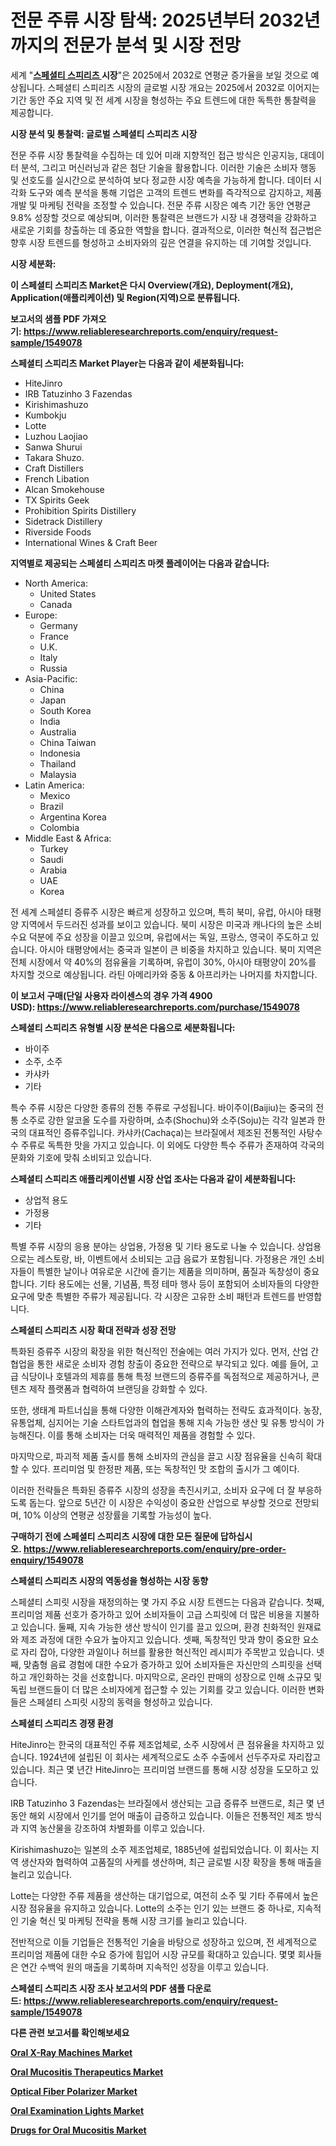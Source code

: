<p><h1>전문 주류 시장 탐색: 2025년부터 2032년까지의 전문가 분석 및 시장 전망</h1></p><p>세계 "<strong><a href="https://www.reliableresearchreports.com/specialty-spirits-r1549078?utm_campaign=105&utm_medium=8&utm_source=Github&utm_content=ia&utm_term=22032025&utm_id=specialty-spirits">스페셜티 스피리츠&nbsp;</a></strong><strong>시장</strong>"은 2025에서 2032로 연평균 증가율을 보일 것으로 예상됩니다. 스페셜티 스피리츠 시장의 글로벌 시장 개요는 2025에서 2032로 이어지는 기간 동안 주요 지역 및 전 세계 시장을 형성하는 주요 트렌드에 대한 독특한 통찰력을 제공합니다.</p>
<p><strong>시장 분석 및 통찰력: 글로벌 스페셜티 스피리츠 시장</strong></p>
<p><p>전문 주류 시장 통찰력을 수집하는 데 있어 미래 지향적인 접근 방식은 인공지능, 대데이터 분석, 그리고 머신러닝과 같은 첨단 기술을 활용합니다. 이러한 기술은 소비자 행동 및 선호도를 실시간으로 분석하여 보다 정교한 시장 예측을 가능하게 합니다. 데이터 시각화 도구와 예측 분석을 통해 기업은 고객의 트렌드 변화를 즉각적으로 감지하고, 제품 개발 및 마케팅 전략을 조정할 수 있습니다. 전문 주류 시장은 예측 기간 동안 연평균 9.8% 성장할 것으로 예상되며, 이러한 통찰력은 브랜드가 시장 내 경쟁력을 강화하고 새로운 기회를 창출하는 데 중요한 역할을 합니다. 결과적으로, 이러한 혁신적 접근법은 향후 시장 트렌드를 형성하고 소비자와의 깊은 연결을 유지하는 데 기여할 것입니다.</p><a href="%7CAUTHORITHY_DOMAIN_URL%7C?utm_campaign=105&utm_medium=8&utm_source=Github&utm_content=ia&utm_term=22032025&utm_id=specialty-spirits"></a></p>
<p><strong>시장 세분화:</strong></p>
<p><strong>이 스페셜티 스피리츠 Market은 다시 Overview(개요), Deployment(개요), Application(애플리케이션) 및 Region(지역)으로 분류됩니다.</strong></p>
<p><strong>보고서의 샘플 PDF 가져오기:&nbsp;<a href="https://www.reliableresearchreports.com/enquiry/request-sample/1549078?utm_campaign=105&utm_medium=8&utm_source=Github&utm_content=ia&utm_term=22032025&utm_id=specialty-spirits">https://www.reliableresearchreports.com/enquiry/request-sample/1549078</a></strong><strong></strong></p>
<p><strong>스페셜티 스피리츠 Market Player는 다음과 같이 세분화됩니다:</strong></p>
<p><ul><li>HiteJinro</li><li>IRB Tatuzinho 3 Fazendas</li><li>Kirishimashuzo</li><li>Kumbokju</li><li>Lotte</li><li>Luzhou Laojiao</li><li>Sanwa Shurui</li><li>Takara Shuzo.</li><li>Craft Distillers</li><li>French Libation</li><li>Alcan Smokehouse</li><li>TX Spirits Geek</li><li>Prohibition Spirits Distillery</li><li>Sidetrack Distillery</li><li>Riverside Foods</li><li>International Wines & Craft Beer</li></ul></p>
<p><strong>지역별로 제공되는 스페셜티 스피리츠 마켓 플레이어는 다음과 같습니다:</strong></p>
<p><ul>
    <li>
        North America:
        <ul>
            <li>United States</li>
            <li>Canada</li>
        </ul>
    </li>
    <li>
        Europe:
        <ul>
            <li>Germany</li>
            <li>France</li>
            <li>U.K.</li>
            <li>Italy</li>
            <li>Russia</li>
        </ul>
    </li>
    <li>
        Asia-Pacific:
        <ul>
            <li>China</li>
            <li>Japan</li>
            <li>South Korea</li>
            <li>India</li>
            <li>Australia</li>
            <li>China Taiwan</li>
            <li>Indonesia</li>
            <li>Thailand</li>
            <li>Malaysia</li>
        </ul>
    </li>
    <li>
        Latin America:
        <ul>
            <li>Mexico</li>
            <li>Brazil</li>
            <li>Argentina Korea</li>
            <li>Colombia</li>
        </ul>
    </li>
    <li>
        Middle East & Africa:
        <ul>
            <li>Turkey</li>
            <li>Saudi</li>
            <li>Arabia</li>
            <li>UAE</li>
            <li>Korea</li>
        </ul>
    </li>
    </ul></p>
<p><p>전 세계 스페셜티 증류주 시장은 빠르게 성장하고 있으며, 특히 북미, 유럽, 아시아 태평양 지역에서 두드러진 성과를 보이고 있습니다. 북미 시장은 미국과 캐나다의 높은 소비수요 덕분에 주요 성장을 이끌고 있으며, 유럽에서는 독일, 프랑스, 영국이 주도하고 있습니다. 아시아 태평양에서는 중국과 일본이 큰 비중을 차지하고 있습니다. 북미 지역은 전체 시장에서 약 40%의 점유율을 기록하며, 유럽이 30%, 아시아 태평양이 20%를 차지할 것으로 예상됩니다. 라틴 아메리카와 중동 & 아프리카는 나머지를 차지합니다.</p></p>
<p><strong>이 보고서 구매(단일 사용자 라이센스의 경우 가격 4900 USD):&nbsp;<a href="https://www.reliableresearchreports.com/purchase/1549078?utm_campaign=105&utm_medium=8&utm_source=Github&utm_content=ia&utm_term=22032025&utm_id=specialty-spirits">https://www.reliableresearchreports.com/purchase/1549078</a></strong></p>
<p><strong>스페셜티 스피리츠 유형별 시장 분석은 다음으로 세분화됩니다:</strong></p>
<p><ul><li>바이주</li><li>소주, 소주</li><li>카샤카</li><li>기타</li></ul></p>
<p><p>특수 주류 시장은 다양한 종류의 전통 주류로 구성됩니다. 바이주이(Baijiu)는 중국의 전통 소주로 강한 알코올 도수를 자랑하며, 쇼추(Shochu)와 소주(Soju)는 각각 일본과 한국의 대표적인 증류주입니다. 카샤카(Cachaça)는 브라질에서 제조된 전통적인 사탕수수 주류로 독특한 맛을 가지고 있습니다. 이 외에도 다양한 특수 주류가 존재하여 각국의 문화와 기호에 맞춰 소비되고 있습니다.</p></p>
<p><strong>스페셜티 스피리츠 애플리케이션별 시장 산업 조사는 다음과 같이 세분화됩니다:</strong></p>
<p><ul><li>상업적 용도</li><li>가정용</li><li>기타</li></ul></p>
<p><p>특별 주류 시장의 응용 분야는 상업용, 가정용 및 기타 용도로 나눌 수 있습니다. 상업용으로는 레스토랑, 바, 이벤트에서 소비되는 고급 음료가 포함됩니다. 가정용은 개인 소비자들이 특별한 날이나 여유로운 시간에 즐기는 제품을 의미하며, 품질과 독창성이 중요합니다. 기타 용도에는 선물, 기념품, 특정 테마 행사 등이 포함되어 소비자들의 다양한 요구에 맞춘 특별한 주류가 제공됩니다. 각 시장은 고유한 소비 패턴과 트렌드를 반영합니다.</p></p>
<p><strong>스페셜티 스피리츠 시장 확대 전략과 성장 전망</strong></p>
<p><p>특화된 증류주 시장의 확장을 위한 혁신적인 전술에는 여러 가지가 있다. 먼저, 산업 간 협업을 통한 새로운 소비자 경험 창출이 중요한 전략으로 부각되고 있다. 예를 들어, 고급 식당이나 호텔과의 제휴를 통해 특정 브랜드의 증류주를 독점적으로 제공하거나, 콘텐츠 제작 플랫폼과 협력하여 브랜딩을 강화할 수 있다.</p><p>또한, 생태계 파트너십을 통해 다양한 이해관계자와 협력하는 전략도 효과적이다. 농장, 유통업체, 심지어는 기술 스타트업과의 협업을 통해 지속 가능한 생산 및 유통 방식이 가능해진다. 이를 통해 소비자는 더욱 매력적인 제품을 경험할 수 있다.</p><p>마지막으로, 파괴적 제품 출시를 통해 소비자의 관심을 끌고 시장 점유율을 신속히 확대할 수 있다. 프리미엄 및 한정판 제품, 또는 독창적인 맛 조합의 출시가 그 예이다.</p><p>이러한 전략들은 특화된 증류주 시장의 성장을 촉진시키고, 소비자 요구에 더 잘 부응하도록 돕는다. 앞으로 5년간 이 시장은 수익성이 중요한 산업으로 부상할 것으로 전망되며, 10% 이상의 연평균 성장률을 기록할 가능성이 높다.</p></p>
<p><strong>구매하기 전에 스페셜티 스피리츠 시장에 대한 모든 질문에 답하십시오.&nbsp;<a href="https://www.reliableresearchreports.com/enquiry/pre-order-enquiry/1549078?utm_campaign=105&utm_medium=8&utm_source=Github&utm_content=ia&utm_term=22032025&utm_id=specialty-spirits">https://www.reliableresearchreports.com/enquiry/pre-order-enquiry/1549078</a></strong><strong></strong></p>
<p><strong>스페셜티 스피리츠 시장의 역동성을 형성하는 시장 동향</strong></p>
<p><p>스페셜티 스피릿 시장을 재정의하는 몇 가지 주요 시장 트렌드는 다음과 같습니다. 첫째, 프리미엄 제품 선호가 증가하고 있어 소비자들이 고급 스피릿에 더 많은 비용을 지불하고 있습니다. 둘째, 지속 가능한 생산 방식이 인기를 끌고 있으며, 환경 친화적인 원재료와 제조 과정에 대한 수요가 높아지고 있습니다. 셋째, 독창적인 맛과 향이 중요한 요소로 자리 잡아, 다양한 과일이나 허브를 활용한 혁신적인 레시피가 주목받고 있습니다. 넷째, 맞춤형 음료 경험에 대한 수요가 증가하고 있어 소비자들은 자신만의 스피릿을 선택하고 개인화하는 것을 선호합니다. 마지막으로, 온라인 판매의 성장으로 인해 소규모 및 독립 브랜드들이 더 많은 소비자에게 접근할 수 있는 기회를 갖고 있습니다. 이러한 변화들은 스페셜티 스피릿 시장의 동력을 형성하고 있습니다.</p></p>
<p><strong>스페셜티 스피리츠 경쟁 환경</strong></p>
<p><p>HiteJinro는 한국의 대표적인 주류 제조업체로, 소주 시장에서 큰 점유율을 차지하고 있습니다. 1924년에 설립된 이 회사는 세계적으로도 소주 수출에서 선두주자로 자리잡고 있습니다. 최근 몇 년간 HiteJinro는 프리미엄 브랜드를 통해 시장 성장을 도모하고 있습니다.</p><p>IRB Tatuzinho 3 Fazendas는 브라질에서 생산되는 고급 증류주 브랜드로, 최근 몇 년 동안 해외 시장에서 인기를 얻어 매출이 급증하고 있습니다. 이들은 전통적인 제조 방식과 지역 농산물을 강조하여 차별화를 이루고 있습니다.</p><p>Kirishimashuzo는 일본의 소주 제조업체로, 1885년에 설립되었습니다. 이 회사는 지역 생산자와 협력하여 고품질의 사케를 생산하며, 최근 글로벌 시장 확장을 통해 매출을 늘리고 있습니다.</p><p>Lotte는 다양한 주류 제품을 생산하는 대기업으로, 여전히 소주 및 기타 주류에서 높은 시장 점유율을 유지하고 있습니다. Lotte의 소주는 인기 있는 브랜드 중 하나로, 지속적인 기술 혁신 및 마케팅 전략을 통해 시장 크기를 늘리고 있습니다.</p><p>전반적으로 이들 기업들은 전통적인 기술을 바탕으로 성장하고 있으며, 전 세계적으로 프리미엄 제품에 대한 수요 증가에 힘입어 시장 규모를 확대하고 있습니다. 몇몇 회사들은 연간 수백억 원의 매출을 기록하며 지속적인 성장을 이루고 있습니다.</p></p>
<p><strong>스페셜티 스피리츠 시장 조사 보고서의 PDF 샘플 다운로드:&nbsp;<a href="https://www.reliableresearchreports.com/enquiry/request-sample/1549078?utm_campaign=105&utm_medium=8&utm_source=Github&utm_content=ia&utm_term=22032025&utm_id=specialty-spirits">https://www.reliableresearchreports.com/enquiry/request-sample/1549078</a></strong></p>
<p><strong></strong></p>
<p><strong></strong></p>
<p><strong></strong></p>
<p><strong></strong></p>
<p><strong>다른 관련 보고서를 확인해보세요</strong></p>
<p><strong><p><a href="https://github.com/rembaentin6f/Market-Research-Report-List-1/blob/main/oral-x-ray-machines-market.md?utm_campaign=105&utm_medium=8&utm_source=Github&utm_content=ia&utm_term=22032025&utm_id=specialty-spirits">Oral X-Ray Machines Market</a></p><p><a href="https://github.com/molayrabeta/Market-Research-Report-List-1/blob/main/oral-mucositis-therapeutics-market.md?utm_campaign=105&utm_medium=8&utm_source=Github&utm_content=ia&utm_term=22032025&utm_id=specialty-spirits">Oral Mucositis Therapeutics Market</a></p><p><a href="https://github.com/tineamonaya/Market-Research-Report-List-1/blob/main/optical-fiber-polarizer-market.md?utm_campaign=105&utm_medium=8&utm_source=Github&utm_content=ia&utm_term=22032025&utm_id=specialty-spirits">Optical Fiber Polarizer Market</a></p><p><a href="https://github.com/koopalujale2/Market-Research-Report-List-1/blob/main/oral-examination-lights-market.md?utm_campaign=105&utm_medium=8&utm_source=Github&utm_content=ia&utm_term=22032025&utm_id=specialty-spirits">Oral Examination Lights Market</a></p><p><a href="https://github.com/dukawashviro/Market-Research-Report-List-1/blob/main/drugs-for-oral-mucositis-market.md?utm_campaign=105&utm_medium=8&utm_source=Github&utm_content=ia&utm_term=22032025&utm_id=specialty-spirits">Drugs for Oral Mucositis Market</a></p></strong></p>